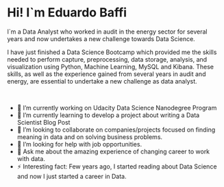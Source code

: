 # Hi! I`m Eduardo Baffi

I`m a Data Analyst who worked in audit in the energy sector for several years and now undertakes a new challenge towards Data Science. 

I have just finished a Data Science Bootcamp which provided me the skills needed to perform capture, preprocessing, data storage, analysis, and visualization using Python, Machine Learning, MySQL and Kibana. These skills, as well as the experience gained from several years in audit and energy, are essential to undertake a new challenge as data analyst.

<br>

- 🔭 I’m currently working on Udacity Data Science Nanodegree Program
- 🌱 I’m currently learning to develop a project about writing a Data Scientist Blog Post
- 👯 I’m looking to collaborate on companies/projects focused on finding meaning in data and on solving business problems.
- 🤔 I’m looking for help with job opportunities.
- 💬 Ask me about the amazing experience of changing career to work with data.
- ⚡ Interesting fact: Few years ago, I started reading about Data Science and now I just started a career in Data.

